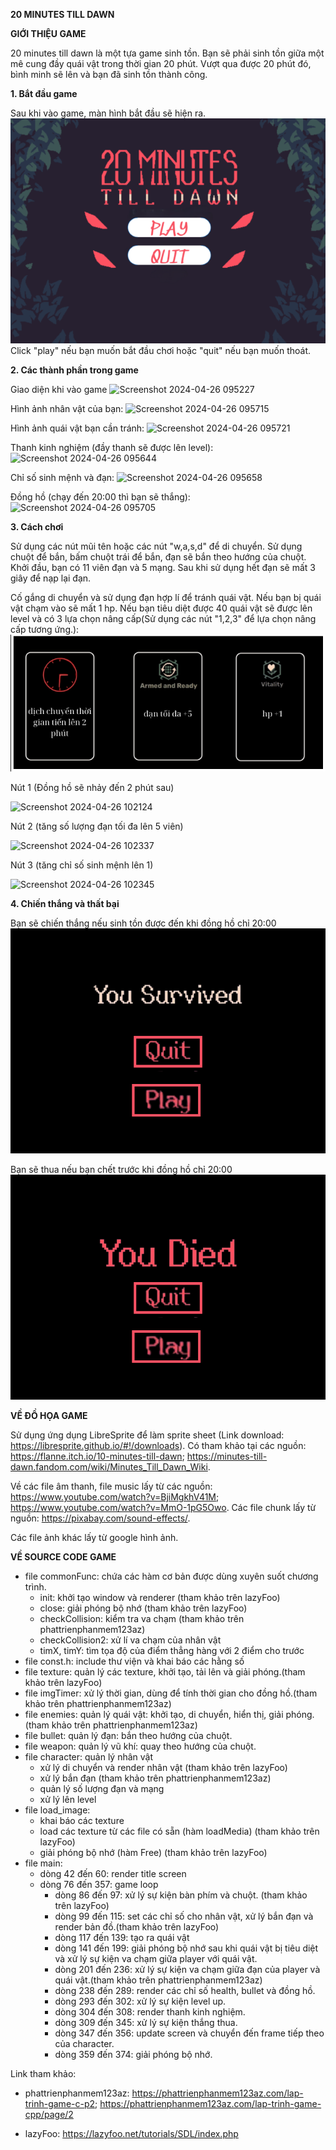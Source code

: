 **20 MINUTES TILL DAWN**

**GIỚI THIỆU GAME**

20 minutes till dawn là một tựa game sinh tồn. Bạn sẽ phải sinh tồn giữa một mê cung đầy quái vật trong thời gian 20 phút. Vượt qua được 20 phút đó, bình minh sẽ lên và bạn đã sinh tồn thành công.

**1. Bắt đầu game**

Sau khi vào game, màn hình bắt đầu sẽ hiện ra.
![](image/START.png)
Click "play" nếu bạn muốn bắt đầu chơi hoặc "quit" nếu bạn muốn thoát.

**2. Các thành phần trong game**

Giao diện khi vào game
![Screenshot 2024-04-26 095227](https://github.com/NguyenHoaiNam2k5/tutorial/assets/161907790/7f837ece-7145-4d11-9301-b315ffca6740)

Hình ảnh nhân vật của bạn:
![Screenshot 2024-04-26 095715](https://github.com/NguyenHoaiNam2k5/tutorial/assets/161907790/628c6a7d-755b-450e-bec0-e838452cc70c)

Hình ảnh quái vật bạn cần tránh:
![Screenshot 2024-04-26 095721](https://github.com/NguyenHoaiNam2k5/tutorial/assets/161907790/78641125-4ed7-462e-9118-5c5fc634ef48)

Thanh kinh nghiệm (đầy thanh sẽ được lên level):
![Screenshot 2024-04-26 095644](https://github.com/NguyenHoaiNam2k5/tutorial/assets/161907790/3ec2a9ca-1f6b-435b-b9b3-b6c778e866e5)

Chỉ số sinh mệnh và đạn:
![Screenshot 2024-04-26 095658](https://github.com/NguyenHoaiNam2k5/tutorial/assets/161907790/19c2b1f4-f2fe-41ca-9168-3171865e3130)

Đồng hồ (chạy đến 20:00 thì bạn sẽ thắng):
![Screenshot 2024-04-26 095705](https://github.com/NguyenHoaiNam2k5/tutorial/assets/161907790/be0c796c-d92e-4665-9ca4-4511e077615c)

**3. Cách chơi**

Sử dụng các nút mũi tên hoặc các nút "w,a,s,d" để di chuyển. Sử dụng chuột để bắn, bấm chuột trái để bắn, đạn sẽ bắn theo hướng của chuột. Khởi đầu, bạn có 11 viên đạn và 5 mạng. Sau khi sử dụng hết đạn sẽ mất 3 giây để nạp lại đạn. 

Cố gắng di chuyển và sử dụng đạn hợp lí để tránh quái vật. Nếu bạn bị quái vật chạm vào sẽ mất 1 hp. Nếu bạn tiêu diệt được 40 quái vật sẽ được lên level và có 3 lựa chọn nâng cấp(Sử dụng các nút "1,2,3" để lựa chọn nâng cấp tương ứng.):
![](image/levelUp.png)

Nút 1 (Đồng hồ sẽ nhảy đến 2 phút sau)

![Screenshot 2024-04-26 102124](https://github.com/NguyenHoaiNam2k5/tutorial/assets/161907790/a324a15e-63da-48b9-aaa2-da936265d2d3)

Nút 2 (tăng số lượng đạn tối đa lên 5 viên)

![Screenshot 2024-04-26 102337](https://github.com/NguyenHoaiNam2k5/tutorial/assets/161907790/bb4268cc-48f4-4114-9902-b7c33ca57447)

Nút 3 (tăng chỉ số sinh mệnh lên 1)

![Screenshot 2024-04-26 102345](https://github.com/NguyenHoaiNam2k5/tutorial/assets/161907790/2042d457-2012-465a-a447-43549ca81f50)

**4. Chiến thắng và thất bại**

Bạn sẽ chiến thắng nếu sinh tồn được đến khi đồng hồ chỉ 20:00 
![](image/win.png)

Bạn sẽ thua nếu bạn chết trước khi đồng hồ chỉ 20:00 
![](image/defeat.png)

**VỀ ĐỒ HỌA GAME**

Sử dụng ứng dụng LibreSprite để làm sprite sheet (Link download: https://libresprite.github.io/#!/downloads). Có tham khảo tại các nguồn: https://flanne.itch.io/10-minutes-till-dawn; https://minutes-till-dawn.fandom.com/wiki/Minutes_Till_Dawn_Wiki.

Về các file âm thanh, file music lấy từ các nguồn: 
https://www.youtube.com/watch?v=BjiMgkhV41M;
https://www.youtube.com/watch?v=MmO-1pG5Owo. 
Các file chunk lấy từ nguồn: https://pixabay.com/sound-effects/.

Các file ảnh khác lấy từ google hình ảnh.

**VỀ SOURCE CODE GAME**

- file commonFunc: chứa các hàm cơ bản được dùng xuyên suốt chương trình.
  - init: khởi tạo window và renderer (tham khảo trên lazyFoo)
  - close: giải phóng bộ nhớ (tham khảo trên lazyFoo)
  - checkCollision: kiểm tra va chạm (tham khảo trên phattrienphanmem123az)
  - checkCollision2: xử lí va chạm của nhân vật
  - timX, timY: tìm tọa độ của điểm thẳng hàng với 2 điểm cho trước
- file const.h: include thư viện và khai báo các hằng số
- file texture: quản lý các texture, khởi tạo, tải lên và giải phóng.(tham khảo trên lazyFoo)
- file imgTimer: xử lý thời gian, dùng để tính thời gian cho đồng hồ.(tham khảo trên phattrienphanmem123az)
- file enemies: quản lý quái vật: khởi tạo, di chuyển, hiển thị, giải phóng. (tham khảo trên phattrienphanmem123az)
- file bullet: quản lý đạn: bắn theo hướng của chuột.
- file weapon: quản lý vũ khí: quay theo hướng của chuột.
- file character: quản lý nhân vật
  - xử lý di chuyển và render nhân vật (tham khảo trên lazyFoo)
  - xử lý bắn đạn (tham khảo trên phattrienphanmem123az)
  - quản lý số lượng đạn và mạng
  - xử lý lên level
- file load_image:
  - khai báo các texture
  - load các texture từ các file có sẵn (hàm loadMedia) (tham khảo trên lazyFoo)
  - giải phóng bộ nhớ (hàm Free) (tham khảo trên lazyFoo)
- file main:
  - dòng 42 đến 60: render title screen
  - dòng 76 đến 357: game loop
    - dòng 86 đến 97: xử lý sự kiện bàn phím và chuột. (tham khảo trên lazyFoo)
    - dòng 99 đến 115: set các chỉ số cho nhân vật, xử lý bắn đạn và render bản đồ.(tham khảo trên lazyFoo)
    - dòng 117 đến 139: tạo ra quái vật
    - dòng 141 đến 199: giải phóng bộ nhớ sau khi quái vật bị tiêu diệt và xử lý sự kiện va chạm giữa player với quái vật.
    - dòng 201 đến 236: xử lý sự kiện va chạm giữa đạn của player và quái vật.(tham khảo trên phattrienphanmem123az)
    - dòng 238 đến 289: render các chỉ số health, bullet và đồng hồ.
    - dòng 293 đến 302: xử lý sự kiện level up.
    - dòng 304 đến 308: render thanh kinh nghiệm.
    - dòng 309 đến 345: xử lý sự kiện thắng thua.
    - dòng 347 đến 356: update screen và chuyển đến frame tiếp theo của character.
    - dòng 359 đến 374: giải phóng bộ nhớ.

Link tham khảo:
- phattrienphanmem123az: https://phattrienphanmem123az.com/lap-trinh-game-c-p2; https://phattrienphanmem123az.com/lap-trinh-game-cpp/page/2

- lazyFoo: https://lazyfoo.net/tutorials/SDL/index.php























